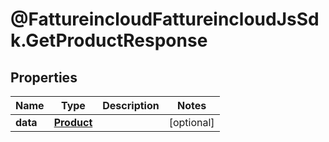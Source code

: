 # @FattureincloudFattureincloudJsSdk.GetProductResponse

## Properties

Name | Type | Description | Notes
------------ | ------------- | ------------- | -------------
**data** | [**Product**](Product.md) |  | [optional] 


